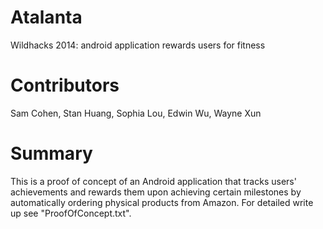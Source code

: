 Atalanta
========

Wildhacks 2014: android application rewards users for fitness

Contributors
========

Sam Cohen, 
Stan Huang, 
Sophia Lou, 
Edwin Wu, 
Wayne Xun

Summary
========

This is a proof of concept of an Android application that tracks users' achievements and rewards them upon achieving certain milestones by automatically ordering physical products from Amazon. For detailed write up see "ProofOfConcept.txt".
